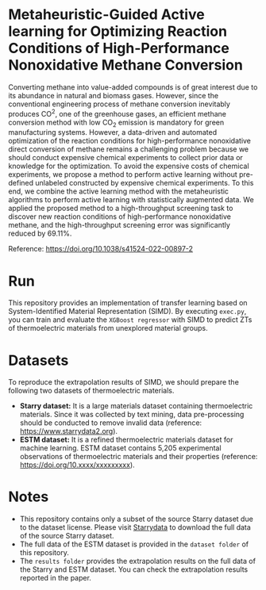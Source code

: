 # Metaheuristic-Guided Active learning for Optimizing Reaction Conditions of High-Performance Nonoxidative Methane Conversion
Converting methane into value-added compounds is of great interest due to its abundance in natural and biomass gases. However, since the conventional engineering process of methane conversion inevitably produces CO<sup>2</sup>, one of the greenhouse gases, an efficient methane conversion method with low CO$_2$ emission is mandatory for green manufacturing systems. However, a data-driven and automated optimization of the reaction conditions for high-performance nonoxidative direct conversion of methane remains a challenging problem because we should conduct expensive chemical experiments to collect prior data or knowledge for the optimization. To avoid the expensive costs of chemical experiments, we propose a method to perform active learning without pre-defined unlabeled constructed by expensive chemical experiments. To this end, we combine the active learning method with the metaheuristic algorithms to perform active learning with statistically augmented data. We applied the proposed method to a high-throughput screening task to discover new reaction conditions of high-performance nonoxidative methane, and the high-throughput screening error was significantly reduced by 69.11%.

Reference: https://doi.org/10.1038/s41524-022-00897-2

# Run
This repository provides an implementation of transfer learning based on System-Identified Material Representation (SIMD). By executing ``exec.py``, you can train and evaluate the ``XGBoost regressor`` with SIMD to predict ZTs of thermoelectric materials from unexplored material groups.

# Datasets
To reproduce the extrapolation results of SIMD, we should prepare the following two datasets of thermoelectric materials.
- **Starry dataset:** It is a large materials dataset containing thermoelectric materials. Since it was collected by text mining, data pre-processing should be conducted to remove invalid data (reference: https://www.starrydata2.org).
- **ESTM dataset:** It is a refined thermoelectric materials dataset for machine learning. ESTM dataset contains 5,205 experimental observations of thermoelectric materials and their properties (reference: https://doi.org/10.xxxx/xxxxxxxxx).

# Notes
- This repository contains only a subset of the source Starry dataset due to the dataset license. Please visit [Starrydata](https://www.starrydata2.org) to download the full data of the source Starry dataset.
- The full data of the ESTM dataset is provided in the ``dataset folder`` of this repository.
- The ``results folder`` provides the extrapolation results on the full data of the Starry and ESTM dataset. You can check the extrapolation results reported in the paper.

